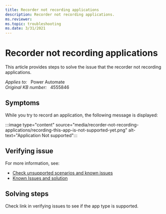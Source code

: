 ```yaml
---
title: Recorder not recording applications
description: Recorder not recording applications.
ms.reviewer: 
ms.topic: troubleshooting
ms.date: 3/31/2021
---
```

# Recorder not recording applications

This article provides steps to solve the issue that the recorder not recording applications.

_Applies to:_ &nbsp; Power Automate  
_Original KB number:_ &nbsp; 4555846

## Symptoms

While you try to record an application, the following message is displayed:

:::image type="content" source="media/recorder-not-recording-applications/recording-this-app-is-not-supported-yet.png" alt-text="Application Not supported":::

## Verifying issue

For more information, see:

- [Check unsupported scenarios and known issues](/power-automate/desktop-flows/create-desktop#unsupported-application-types)
- [Known Issues and solution](/power-automate/desktop-flows/create-desktop#known-issues-and-solutions)

## Solving steps

Check link in verifying issues to see if the app type is supported.
